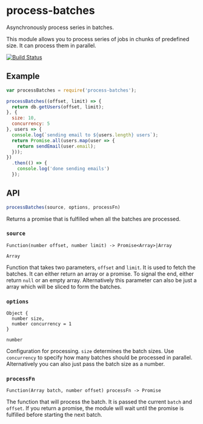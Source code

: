 # process-batches

Asynchronously process series in batches.

This module allows you to process series of jobs in chunks of predefined size.
It can process them in parallel.

[![Build Status](https://travis-ci.org/Janpot/process-batches.svg?branch=master)](https://travis-ci.org/Janpot/process-batches)

## Example

```js
var processBatches = require('process-batches');

processBatches((offset, limit) => {
  return db.getUsers(offset, limit);
}, {
  size: 10,
  concurrency: 5
}, users => {
  console.log(`sending email to ${users.length} users`);
  return Promise.all(users.map(user => {
    return sendEmail(user.email);
  }));
})
  .then(() => {
    console.log('done sending emails')
  });
```

## API

```js
processBatches(source, options, processFn)
```

Returns a promise that is fulfilled when all the batches are processed.

### `source`

```
Function(number offset, number limit) -> Promise<Array>|Array
```

```
Array
```

Function that takes two parameters, `offset` and `limit`.
It is used to fetch the batches. It can either return an array or a promise.
To signal the end, either return `null` or an empty array.
Alternatively this parameter can also be just a array which will be sliced to form the batches.

### `options`

```
Object {
  number size,
  number concurrency = 1
}
```

```
number
```

Configuration for processing. `size` determines the batch sizes.
Use `concurrency` to specify how many batches should be processed in parallel.
Alternatively you can also just pass the batch size as a number.

### `processFn`

```
Function(Array batch, number offset) processFn -> Promise
```

The function that will process the batch. It is passed the current `batch` and `offset`.
If you return a promise, the module will wait until the promise is fulfilled before starting the next batch.
